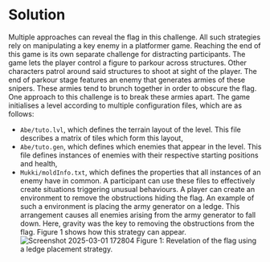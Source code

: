 # Solution
Multiple approaches can reveal the flag in this challenge. All such strategies rely on manipulating a key enemy in a platformer game. Reaching the end of this game is its own separate challenge for distracting participants. The game lets the player control a figure to parkour across structures. Other characters patrol around said structures to shoot at sight of the player. The end of parkour stage features an enemy that generates armies of these snipers. These armies tend to brunch together in order to obscure the flag. One approach to this challenge is to break these armies apart. The game initialises a level according to multiple configuration files, which are as follows:
* `Abe/tuto.lvl`, which defines the terrain layout of the level. This file describes a matrix of tiles which form this layout,
* `Abe/tuto.gen`, which defines which enemies that appear in the level. This file defines instances of enemies with their respective starting positions and health,
* `Mukki/moldInfo.txt`, which defines the properties that all instances of an enemy have in common.
A participant can use these files to effectively create situations triggering unusual behaviours. A player can create an environment to remove the obstructions hiding the flag. An example of such a environment is placing the army generator on a ledge. This arrangement causes all enemies arising from the army generator to fall down. Here, gravity was the key to removing the obstructions from the flag. Figure 1 shows how this strategy can appear. 
![Screenshot 2025-03-01 172804](https://github.com/user-attachments/assets/625b9ee5-9ef2-488b-a38c-9227f1435c2c)
Figure 1: Revelation of the flag using a ledge placement strategy.
